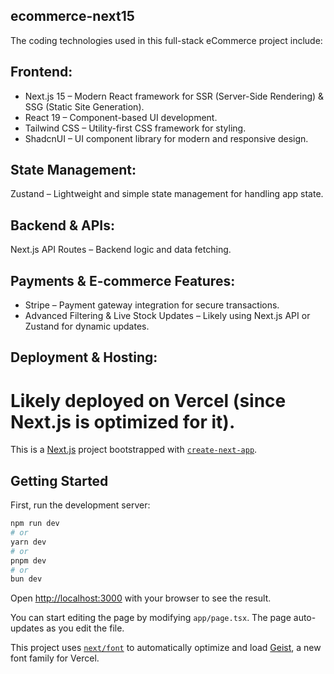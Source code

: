 ## ecommerce-next15

The coding technologies used in this full-stack eCommerce project include:

## Frontend:

- Next.js 15 – Modern React framework for SSR (Server-Side Rendering) & SSG (Static Site Generation).
- React 19 – Component-based UI development.
- Tailwind CSS – Utility-first CSS framework for styling.
- ShadcnUI – UI component library for modern and responsive design.

## State Management:

Zustand – Lightweight and simple state management for handling app state.

## Backend & APIs:

Next.js API Routes – Backend logic and data fetching.

## Payments & E-commerce Features:

- Stripe – Payment gateway integration for secure transactions.
- Advanced Filtering & Live Stock Updates – Likely using Next.js API or Zustand for dynamic updates.

## Deployment & Hosting:

# Likely deployed on Vercel (since Next.js is optimized for it).

This is a [Next.js](https://nextjs.org) project bootstrapped with [`create-next-app`](https://nextjs.org/docs/app/api-reference/cli/create-next-app).

## Getting Started

First, run the development server:

```bash
npm run dev
# or
yarn dev
# or
pnpm dev
# or
bun dev
```

Open [http://localhost:3000](http://localhost:3000) with your browser to see the result.

You can start editing the page by modifying `app/page.tsx`. The page auto-updates as you edit the file.

This project uses [`next/font`](https://nextjs.org/docs/app/building-your-application/optimizing/fonts) to automatically optimize and load [Geist](https://vercel.com/font), a new font family for Vercel.


